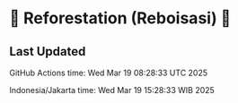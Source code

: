 
# 🌳 Reforestation (Reboisasi) 🌲

## Last Updated

GitHub Actions time: Wed Mar 19 08:28:33 UTC 2025

Indonesia/Jakarta time: Wed Mar 19 15:28:33 WIB 2025
